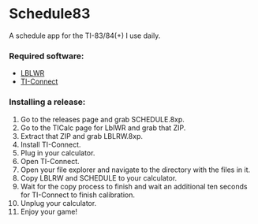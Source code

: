 # Schedule83
A schedule app for the TI-83/84(+) I use daily.

### Required software:
- [LBLWR](https://www.ticalc.org/archives/files/fileinfo/470/47097.html)
- [TI-Connect](https://education.ti.com/en/products/computer-software/ti-connect-sw "ti.com")

### Installing a release:
01. Go to the releases page and grab SCHEDULE.8xp.
02. Go to the TICalc page for LblWR and grab that ZIP.
03. Extract that ZIP and grab LBLRW.8xp.
04. Install TI-Connect.
05. Plug in your calculator.
06. Open TI-Connect.
07. Open your file explorer and navigate to the directory with the files in it.
08. Copy LBLRW and SCHEDULE to your calculator.
09. Wait for the copy process to finish and wait an additional ten seconds for TI-Connect to finish calibration.
10. Unplug your calculator.
11. Enjoy your game!
